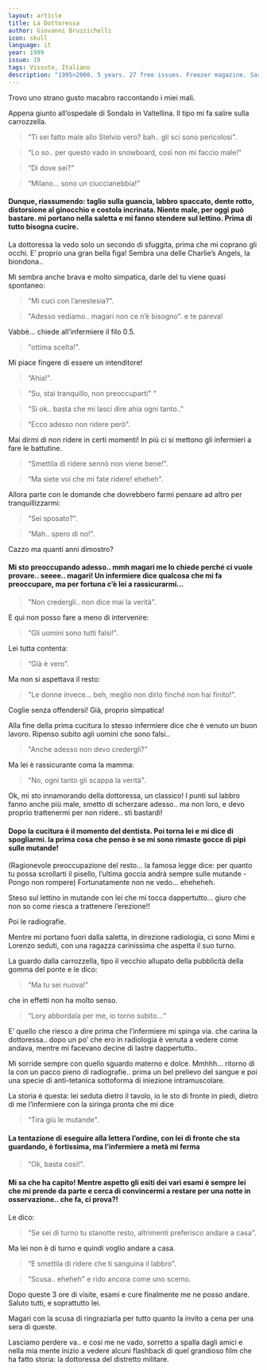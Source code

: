 ```yaml
---
layout: article
title: La Dottoressa
author: Giovanni Bruzzichelli
icon: skull
language: it
year: 1999
issue: 19
tags: Vissuto, Italiano
description: "1995>2000. 5 years. 27 free issues. Freezer magazine. Sarò superstiziosa ma, per quanto mi riguarda un viaggio mostra le sue future caratteristiche già dalla partenza. Salire quindi su un aereo della Cubana Airlines, con le pareti interne ricoperte di plastica adesiva finto legno e con i posti a sedere con lo schienale pieghevole, in avanti tipo sedia da picnic"
---
```


Trovo uno strano gusto macabro raccontando i miei mali.

Appena giunto all’ospedale di Sondalo in Valtellina. Il tipo mi fa salire sulla carrozzella.

>“Ti sei fatto male allo Stelvio vero? bah.. gli sci sono pericolosi".

>“Lo so.. per questo vado in snowboard, così non mi faccio male!"

>“Di dove sei?"

>“Milano... sono un ciuccianebbia!"

#### Dunque, riassumendo: taglio sulla guancia, labbro spaccato, dente rotto, distorsione al ginocchio e costola incrinata.  Niente male, per oggi può bastare. mi portano nella saletta e mi fanno stendere sul lettino. Prima di tutto bisogna cucire.

La dottoressa la vedo solo un secondo di sfuggita, prima che mi coprano gli occhi.
E’ proprio una gran bella figa! Sembra una delle Charlie’s Angels, la biondona..

Mi sembra anche brava e molto simpatica, darle del tu viene quasi spontaneo:

>"Mi cuci con l’anestesia?".

>"Adesso vediamo.. magari non ce n’è bisogno". e te pareva!

Vabbè... chiede all’infermiere il filo 0.5.

>"ottima scelta!".

Mi piace fingere di essere un intenditore!

>“Ahia!".

>“Su, stai tranquillo, non preoccuparti" “

>“Si ok.. basta che mi lasci dire ahia ogni tanto.."

>“Ecco adesso non ridere però".

Mai dirmi di non ridere in certi momenti!
In più ci si mettono gli infermieri a fare le battutine.

>“Smettila di ridere sennò non viene bene!".

>“Ma siete voi che mi fate ridere! eheheh".

Allora parte con le domande che dovrebbero farmi pensare ad altro per tranquillizzarmi:

>“Sei sposato?".

>“Mah.. spero di no!".

Cazzo ma quanti anni dimostro?

#### Mi sto preoccupando adesso.. mmh magari me lo chiede perché ci vuole provare.. seeee.. magari! Un infermiere dice qualcosa che mi fa preoccupare, ma per fortuna c’è lei a rassicurarmi...

>"Non credergli.. non dice mai la verità".

E qui non posso fare a meno di intervenire:

>“Gli uomini sono tutti falsi!".

Lei tutta contenta:

>“Già è vero".

Ma non si aspettava il resto:

>"Le donne invece... beh, meglio non dirlo finché non hai finito!".

Coglie senza offendersi! Già, proprio simpatica!

Alla fine della prima cucitura lo stesso infermiere dice che è venuto un buon lavoro.
Ripenso subito agli uomini che sono falsi..

>"Anche adesso non devo credergli?"

Ma lei è rassicurante coma la mamma:

>"No, ogni tanto gli scappa la verità".

Ok, mi sto innamorando della dottoressa, un classico! I punti sul labbro fanno anche più male, smetto di scherzare adesso.. ma non loro, e devo proprio trattenermi per non ridere.. stì bastardi!

#### Dopo la cucitura è il momento del dentista. Poi torna lei e mi dice di spogliarmi. la prima cosa che penso è se mi sono rimaste gocce di pipì sulle mutande!

(Ragionevole preoccupazione del resto... la famosa legge dice: per quanto tu possa scrollarti il pisello, l’ultima goccia andrà sempre sulle mutande - Pongo non rompere)
Fortunatamente non ne vedo... eheheheh.

Steso sul lettino in mutande con lei che mi tocca dappertutto... giuro che non so come riesca a trattenere l’erezione!!

Poi le radiografie.

Mentre mi portano fuori dalla saletta, in direzione radiologia, ci sono Mimi e Lorenzo seduti, con una ragazza carinissima che aspetta il suo turno.  

La guardo dalla carrozzella, tipo il vecchio allupato della pubblicità della gomma del ponte e le dico:

>“Ma tu sei nuova!"

che in effetti non ha molto senso.

>“Lory abbordala per me, io torno subito...“

E’ quello che riesco a dire prima che l’infermiere mi spinga via. che carina la dottoressa.. dopo un po’ che ero in radiologia è venuta a vedere come andava, mentre mi facevano decine di lastre dappertutto..

Mi sorride sempre con quello sguardo materno e dolce. Mmhhh... ritorno di la con un pacco pieno di radiografie.. prima un bel prelievo del sangue e poi una specie di anti-tetanica sottoforma di iniezione intramuscolare.

La storia è questa: lei seduta dietro il tavolo, io le sto di fronte in piedi, dietro di me l’infermiere con la siringa pronta che mi dice

>“Tira giù le mutande".

#### La tentazione di eseguire alla lettera l’ordine, con lei di fronte che sta guardando, è fortissima, ma l’infermiere a metà mi ferma

>“Ok, basta così!".

#### Mi sa che ha capito! Mentre aspetto gli esiti dei vari esami è sempre lei che mi prende da parte e cerca di convincermi a restare per una notte in osservazione.. che fa, ci prova?!

Le dico:

>“Se sei di turno tu stanotte resto, altrimenti preferisco andare a casa".

Ma lei non è di turno e quindi voglio andare a casa.

>“E smettila di ridere che ti sanguina il labbro".

>“Scusa.. eheheh" e rido ancora come uno scemo.

Dopo queste 3 ore di visite, esami e cure finalmente me ne posso andare.
Saluto tutti, e soprattutto lei.

Magari con la scusa di ringraziarla per tutto quanto la invito a cena per una sera di queste.

Lasciamo perdere va.. e così me ne vado, sorretto a spalla dagli amici e nella mia mente inizio a vedere alcuni flashback di quel grandioso film che ha fatto storia: la dottoressa del distretto militare.
